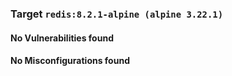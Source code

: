 
### Target `redis:8.2.1-alpine (alpine 3.22.1)`
#### No Vulnerabilities found
#### No Misconfigurations found
